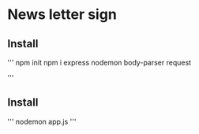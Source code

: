 # News letter sign

## Install

'''
npm init
npm i express nodemon body-parser request

'''

## Install

'''
nodemon app.js
'''
